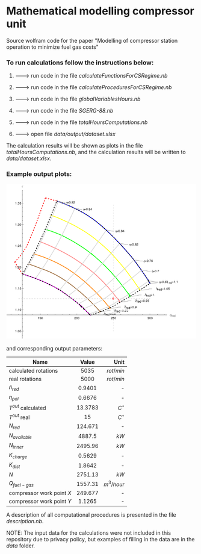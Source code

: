 # Mathematical modelling compressor unit

Source wolfram code for the paper "Modelling of compressor station operation to minimize fuel gas costs" 

### To run calculations follow the instructions below:

1. ---> run code in the file _calculateFunctionsForCSRegime.nb_

2. ---> run code in the file _calculateProceduresForCSRegime.nb_

3. ---> run code in the file _globalVariablesHours.nb_

4. ---> run code in the file _SGERG-88.nb_

5. ---> run code in the file _totalHoursComputations.nb_

6. ---> open file _data/output/dataset.xlsx_

The calculation results will be shown as plots in the file _totalHoursComputations.nb_, and the calculation results will be written to _data/dataset.xlsx_.

### Example output plots:

![plot](https://github.com/zhus-dika/math_modelling_compressor_unit/blob/main/data/output/example_figs/01.02_02.png)

and corresponding output parameters:


| Name                    |      Value      |  Unit    |
|----------               |:-------------:  |------:   |
|calculated rotations     | $5035$          |$rot/min$ |
| real rotations          | $5000$          |$rot/min$ |
| $\tilde{n}_{red}$       | $0.9401$        |    -     |
| $\eta_{pol}$            | $0.6676$        |    -     |
| $T^{out}$ calculated    | $13.3783$       |$C^\circ$ |
| $T^{out}$ real          | $15$            |$C^\circ$ |
| $N_{red}$               | $124.671$       |    -     |
| $N_{available}$         | $4887.5$        |  $kW$    |
| $N_{inner}$             | $2495.96$       |  $kW$    |
| $K_{charge}$            | $0.5629$        |    -     |
| $K_{dist}$              | $1.8642$        |    -     |
| $N$                     | $2751.13$       |   $kW$   |
| $Q_{fuel-gas}$          | $1557.31$       |$m^3/hour$|
|compressor work point $X$| $249.677$       |    -     |
|compressor work point $Y$| $1.1265$        |    -     |

A description of all computational procedures is presented in the file _description.nb_.

NOTE: The input data for the calculations were not included in this repository due to privacy policy, but examples of filling in the data are in the _data_ folder.
